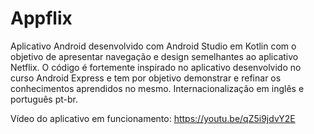 # Appflix
Aplicativo Android desenvolvido com Android Studio em Kotlin com o objetivo de apresentar navegação e design semelhantes ao aplicativo Netflix. O código é fortemente inspirado no aplicativo desenvolvido no curso Android Express e tem por objetivo demonstrar e refinar os conhecimentos aprendidos no mesmo. Internacionalização em inglês e português pt-br.

Vídeo do aplicativo em funcionamento: <https://youtu.be/qZ5i9jdvY2E>
